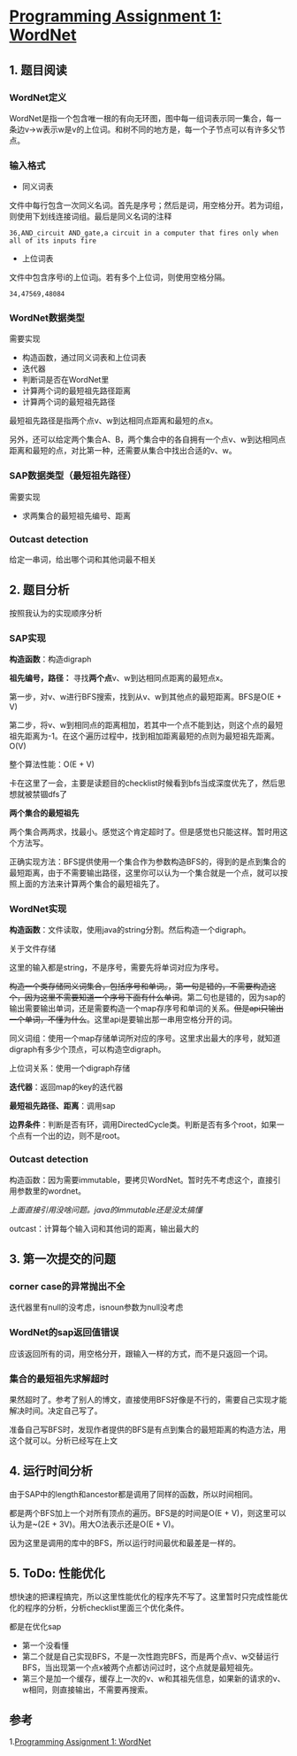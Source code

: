 # [Programming Assignment 1: WordNet](http://coursera.cs.princeton.edu/algs4/assignments/wordnet.html)

## 1. 题目阅读

### WordNet定义
WordNet是指一个包含唯一根的有向无环图，图中每一组词表示同一集合，每一条边v→w表示w是v的上位词。和树不同的地方是，每一个子节点可以有许多父节点。

### 输入格式

- 同义词表

文件中每行包含一次同义名词。首先是序号；然后是词，用空格分开。若为词组，则使用下划线连接词组。最后是同义名词的注释

```36,AND_circuit AND_gate,a circuit in a computer that fires only when all of its inputs fire ``` 

- 上位词表

文件中包含序号i的上位词j。若有多个上位词，则使用空格分隔。

```34,47569,48084```

### WordNet数据类型
需要实现
- 构造函数，通过同义词表和上位词表
- 迭代器
- 判断词是否在WordNet里
- 计算两个词的最短祖先路径距离
- 计算两个词的最短祖先路径

最短祖先路径是指两个点v、w到达相同点距离和最短的点x。

另外，还可以给定两个集合A、B，两个集合中的各自拥有一个点v、w到达相同点距离和最短的点，对比第一种，还需要从集合中找出合适的v、w。

### SAP数据类型（最短祖先路径）
需要实现
- 求两集合的最短祖先编号、距离

### Outcast detection
给定一串词，给出哪个词和其他词最不相关

## 2. 题目分析
按照我认为的实现顺序分析
### SAP实现
**构造函数**：构造digraph

**祖先编号，路径：**
寻找**两个点**v、w到达相同点距离的最短点x。

第一步，对v、w进行BFS搜索，找到从v、w到其他点的最短距离。BFS是O(E + V)

第二步，将v、w到相同点的距离相加，若其中一个点不能到达，则这个点的最短祖先距离为-1。在这个遍历过程中，找到相加距离最短的点则为最短祖先距离。O(V)

整个算法性能：O(E + V)

卡在这里了一会，主要是读题目的checklist时候看到bfs当成深度优先了，然后思想就被禁锢dfs了

**两个集合的最短祖先**

两个集合两两求，找最小。感觉这个肯定超时了。但是感觉也只能这样。暂时用这个方法写。

正确实现方法：BFS提供使用一个集合作为参数构造BFS的，得到的是点到集合的最短距离，由于不需要输出路径，这里你可以认为一个集合就是一个点，就可以按照上面的方法来计算两个集合的最短祖先了。

### WordNet实现
**构造函数**：文件读取，使用java的string分割。然后构造一个digraph。

关于文件存储

这里的输入都是string，不是序号，需要先将单词对应为序号。

~~构造一个类存储同义词集合，包括序号和单词。~~，~~第一句是错的，不需要构造这个，因为这里不需要知道一个序号下面有什么单词~~。第二句也是错的，因为sap的输出需要输出单词，还是需要构造一个map存序号和单词的关系。~~但是api只输出一个单词，不懂为什么~~。这里api是要输出那一串用空格分开的词。

同义词组：使用一个map存储单词所对应的序号。这里求出最大的序号，就知道digraph有多少个顶点，可以构造空digraph。

上位词关系：使用一个digraph存储

**迭代器**：返回map的key的迭代器

**最短祖先路径、距离**：调用sap

**边界条件**：判断是否有环，调用DirectedCycle类。判断是否有多个root，如果一个点有一个出的边，则不是root。

### Outcast detection
构造函数：因为需要immutable，要拷贝WordNet。暂时先不考虑这个，直接引用参数里的wordnet。

*上面直接引用没啥问题。java的immutable还是没太搞懂*

outcast：计算每个输入词和其他词的距离，输出最大的

## 3. 第一次提交的问题
### corner case的异常抛出不全

迭代器里有null的没考虑，isnoun参数为null没考虑

### WordNet的sap返回值错误

应该返回所有的词，用空格分开，跟输入一样的方式，而不是只返回一个词。

### 集合的最短祖先求解超时

果然超时了。参考了别人的博文，直接使用BFS好像是不行的，需要自己实现才能解决时间。决定自己写了。

准备自己写BFS时，发现作者提供的BFS是有点到集合的最短距离的构造方法，用这个就可以。分析已经写在上文

## 4. 运行时间分析
由于SAP中的length和ancestor都是调用了同样的函数，所以时间相同。

都是两个BFS加上一个对所有顶点的遍历。BFS是的时间是O(E + V)，则这里可以认为是~(2E + 3V)。用大O法表示还是O(E + V)。

因为这里是调用的库中的BFS，所以运行时间最优和最差是一样的。

## 5. ToDo: 性能优化

想快速的把课程搞完，所以这里性能优化的程序先不写了。这里暂时只完成性能优化的程序的分析，分析checklist里面三个优化条件。

都是在优化sap

- 第一个没看懂
- 第二个就是自己实现BFS，不是一次性跑完BFS，而是两个点v、w交替运行BFS，当出现第一个点x被两个点都访问过时，这个点就是最短祖先。
- 第三个是加一个缓存，缓存上一次的v、w和其祖先信息，如果新的请求的v、w相同，则直接输出，不需要再搜索。


## 参考
1.[Programming Assignment 1: WordNet](https://www.cnblogs.com/mingyueanyao/p/9166441.html)